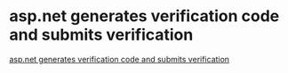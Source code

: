 # asp.net generates verification code and submits verification
[asp.net generates verification code and submits verification](https://aiwithcloud.com/2022/09/19/asp-net_generates_verification_code_and_submits_verification/)